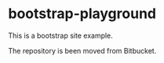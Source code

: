 # bootstrap-playground
This is a bootstrap site example.

The repository is been moved from Bitbucket.
